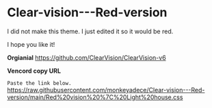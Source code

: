 # Clear-vision---Red-version
I did not make this theme. I just edited it so it would be red.

I hope you like it!

**Orgianial**
https://github.com/ClearVision/ClearVision-v6

**Vencord copy URL**

```Paste the link below.```
https://raw.githubusercontent.com/monkeyadece/Clear-vision---Red-version/main/Red%20vision%20%7C%20Light%20house.css
